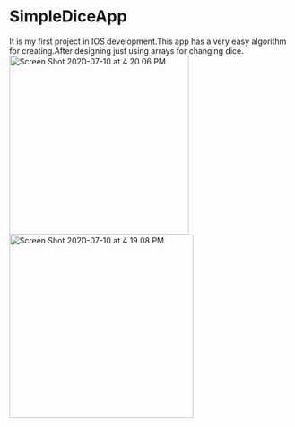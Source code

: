 # SimpleDiceApp
It is my first project in IOS development.This app has a very easy algorithm for creating.After designing just using arrays for changing dice.
<img width="320" alt="Screen Shot 2020-07-10 at 4 20 06 PM" src="https://user-images.githubusercontent.com/44650808/87164681-59db9800-c2c9-11ea-85d3-874f4af61ac5.png">
<img width="328" alt="Screen Shot 2020-07-10 at 4 19 08 PM" src="https://user-images.githubusercontent.com/44650808/87164696-5e07b580-c2c9-11ea-96b7-9d50834f0829.png">
